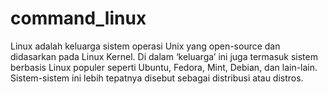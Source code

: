 # command_linux
Linux adalah keluarga sistem operasi Unix yang open-source dan didasarkan pada Linux Kernel. Di dalam ‘keluarga’ ini juga termasuk sistem berbasis Linux populer seperti Ubuntu, Fedora, Mint, Debian, dan lain-lain. Sistem-sistem ini lebih tepatnya disebut sebagai distribusi atau distros.
